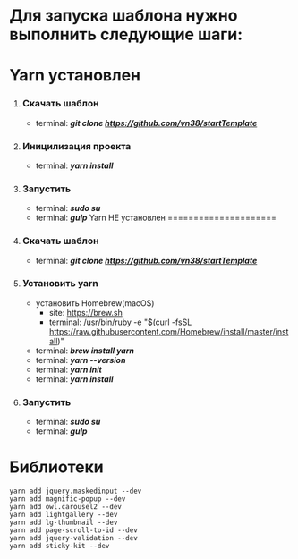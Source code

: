 Для запуска шаблона нужно выполнить следующие шаги:
=====================
Yarn установлен
=====================
1) ### Скачать шаблон
	* terminal: ***git clone https://github.com/vn38/startTemplate***
2) ### Иницилизация проекта
	* terminal: ***yarn install***
3) ### Запустить
	* terminal: ***sudo su***
	* terminal: ***gulp***
Yarn НЕ установлен
=====================
1) ### Скачать шаблон
	* terminal: ***git clone https://github.com/vn38/startTemplate***
2) ### Установить yarn
	* установить Homebrew(macOS)
		- site: https://brew.sh
		- terminal: /usr/bin/ruby -e "$(curl -fsSL https://raw.githubusercontent.com/Homebrew/install/master/install)"
	* terminal: ***brew install yarn***
	* terminal: ***yarn --version***
	* terminal: ***yarn init***
	* terminal: ***yarn install***
3) ### Запустить
	* terminal: ***sudo su***
	* terminal: ***gulp***


Библиотеки
=====================
	yarn add jquery.maskedinput --dev
	yarn add magnific-popup --dev
	yarn add owl.carousel2 --dev
	yarn add lightgallery --dev
	yarn add lg-thumbnail --dev
	yarn add page-scroll-to-id --dev
	yarn add jquery-validation --dev
	yarn add sticky-kit --dev
